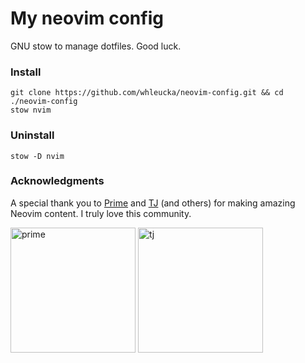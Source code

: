 # My neovim config
GNU stow to manage dotfiles. Good luck.

### Install
```
git clone https://github.com/whleucka/neovim-config.git && cd ./neovim-config
stow nvim
```

### Uninstall
```
stow -D nvim
```
        
### Acknowledgments
A special thank you to <a href='https://github.com/theprimeagen'>Prime</a> and <a href='https://github.com/tjdevries'>TJ</a> (and others) for making amazing Neovim content. I truly love this community.

<p float="left">
    <img src="https://i.ytimg.com/vi/_TXO4RB3nIU/hq720_2.jpg?sqp=-oaymwEkCJYDENAFSFryq4qpAxYIARUAAAAAJQAAyEI9AICiQ3gB0AEB&rs=AOn4CLBsghH1oe_9Aqf7qeYi5AARApBxGQ" alt="prime" style="width: 200px">
    <img src="https://i.ytimg.com/vi/HcAdrdWiDXI/hq720_2.jpg?sqp=-oaymwEkCJYDENAFSFryq4qpAxYIARUAAAAAJQAAyEI9AICiQ3gB0AEB&rs=AOn4CLBrYlNR07IvDyccLGXe7S8rb4Bfdg" alt="tj" style="width: 200px">
</p>
